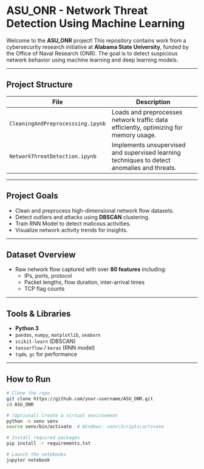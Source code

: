 # ASU_ONR - Network Threat Detection Using Machine Learning

Welcome to the **ASU_ONR** project! This repository contains work from a cybersecurity research initiative at **Alabama State University**, funded by the Office of Naval Research (ONR). The goal is to detect suspicious network behavior using machine learning and deep learning models.

---

##  Project Structure

| File | Description |
|------|-------------|
| `CleaningAndPreprocesssing.ipynb` | Loads and preprocesses network traffic data efficiently, optimizing for memory usage. |
| `NetworkThreatDetection.ipynb` | Implements unsupervised and supervised learning techniques to detect anomalies and threats. |

---

##  Project Goals

-  Clean and preprocess high-dimensional network flow datasets.
-  Detect outliers and attacks using **DBSCAN** clustering.
-  Train RNN Model to detect malicous activities.
-  Visualize network activity trends for insights.

---

##  Dataset Overview

- Raw network flow captured with over **80 features** including:
  - IPs, ports, protocol
  - Packet lengths, flow duration, inter-arrival times
  - TCP flag counts

---

##  Tools & Libraries

- **Python 3**
- `pandas`, `numpy`, `matplotlib`, `seaborn`
- `scikit-learn` (DBSCAN)
- `tensorflow` / `keras` (RNN model)
- `tqdm`, `gc` for performance

---

##  How to Run

```bash
# Clone the repo
git clone https://github.com/your-username/ASU_ONR.git
cd ASU_ONR

# (Optional) Create a virtual environment
python -m venv venv
source venv/bin/activate  # Windows: venv\Scripts\activate

# Install required packages
pip install -r requirements.txt

# Launch the notebooks
jupyter notebook
